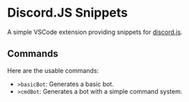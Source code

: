 # Discord.JS Snippets
A simple VSCode extension providing snippets for [discord.js](https://npmjs.com/package/discord.js).
## Commands
Here are the usable commands:
- `>basicBot`: Generates a basic bot.
- `>cmdBot`: Generates a bot with a simple command system.